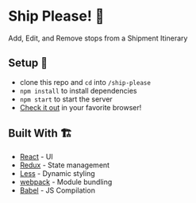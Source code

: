 # Ship Please! 🚢
Add, Edit, and Remove stops from a Shipment Itinerary

## Setup 🚀
- clone this repo and `cd` into `/ship-please`
- `npm install` to install dependencies
- `npm start` to start the server
- [Check it out](http:localhost:8080) in your favorite browser!

## Built With 🏗
- [React](https://github.com/facebook/react) - UI
- [Redux](https://github.com/reduxjs/redux) - State management
- [Less](https://github.com/less/less.js) - Dynamic styling
- [webpack](https://github.com/webpack/webpack) - Module bundling
- [Babel](https://github.com/babel/babel) - JS Compilation
